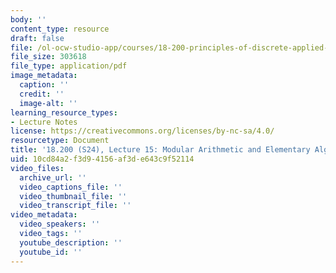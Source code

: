 ```yaml
---
body: ''
content_type: resource
draft: false
file: /ol-ocw-studio-app/courses/18-200-principles-of-discrete-applied-mathematics-spring-2024/mit18_200_s24_lec15.pdf
file_size: 303618
file_type: application/pdf
image_metadata:
  caption: ''
  credit: ''
  image-alt: ''
learning_resource_types:
- Lecture Notes
license: https://creativecommons.org/licenses/by-nc-sa/4.0/
resourcetype: Document
title: '18.200 (S24), Lecture 15: Modular Arithmetic and Elementary Algebra'
uid: 10cd84a2-f3d9-4156-af3d-e643c9f52114
video_files:
  archive_url: ''
  video_captions_file: ''
  video_thumbnail_file: ''
  video_transcript_file: ''
video_metadata:
  video_speakers: ''
  video_tags: ''
  youtube_description: ''
  youtube_id: ''
---
```


